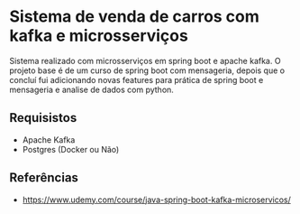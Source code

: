 # Sistema de venda de carros com kafka e microsserviços

Sistema realizado com microsserviços em spring boot e apache kafka. O projeto base é de um curso de spring boot com mensageria, depois que o concluí fui adicionando novas features para prática de spring boot e mensageria e analise de dados com python.
## Requisistos
- Apache Kafka
- Postgres (Docker ou Não)

## Referências
- https://www.udemy.com/course/java-spring-boot-kafka-microservicos/